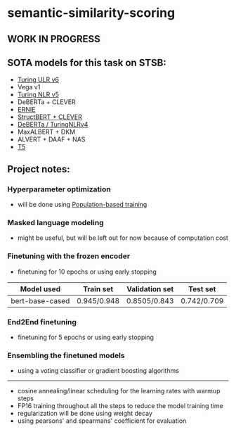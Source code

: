 # semantic-similarity-scoring

## WORK IN PROGRESS ##

## SOTA models for this task on STSB:
- [Turing ULR v6](https://arxiv.org/abs/2210.14867)
- Vega v1
- [Turing NLR v5](https://arxiv.org/abs/2204.06644)
- DeBERTa + CLEVER
- [ERNIE](https://github.com/PaddlePaddle/ERNIE)
- [StructBERT + CLEVER](https://github.com/alibaba/AliceMind)
- [DeBERTa / TuringNLRv4](https://github.com/microsoft/DeBERTa)
- MaxALBERT + DKM
- ALVERT + DAAF + NAS
- [T5](https://github.com/google-research/text-to-text-transfer-transformer)

## Project notes:

### Hyperparameter optimization
- will be done using [Population-based training](https://arxiv.org/pdf/1711.09846.pdf)

### Masked language modeling
- might be useful, but will be left out for now because of computation cost

### Finetuning with the frozen encoder
- finetuning for 10 epochs or using early stopping

| Model used      | Train set     | Validation  set | Test set     |
| --------------- | ------------- | --------------- | ------------ |
| bert-base-cased | 0.945/0.948   | 0.8505/0.843    | 0.742/0.709  |

### End2End finetuning
- finetuning for 5 epochs or using early stopping

### Ensembling the finetuned models
- using a voting classifier or gradient boosting algorithms
---------------------------------------
- cosine annealing/linear scheduling for the learning rates with warmup steps
- FP16 training throughout all the steps to reduce the model training time
- regularization will be done using weight decay
- using pearsons' and spearmans' coefficient for evaluation
